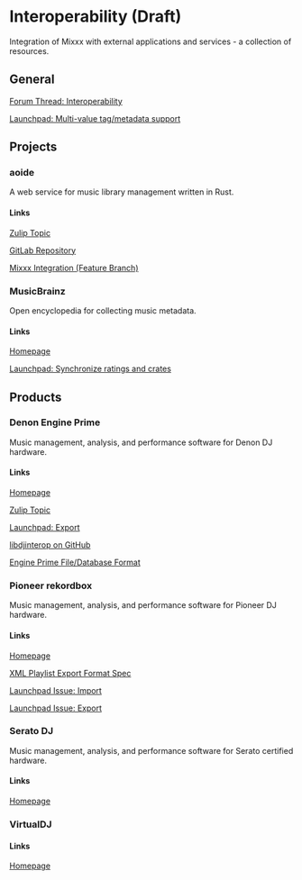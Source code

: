 # Interoperability (Draft)

Integration of Mixxx with external applications and services - a
collection of resources.

## General

[Forum Thread:
Interoperability](https://www.mixxx.org/forums/viewtopic.php?f=1&t=8838)

[Launchpad: Multi-value tag/metadata
support](https://bugs.launchpad.net/mixxx/+bug/1743699)

## Projects

### aoide

A web service for music library management written in Rust.

#### Links

[Zulip
Topic](https://mixxx.zulipchat.com/#narrow/stream/109171-development/topic/aoide.20Music.20Library)

[GitLab Repository](https://gitlab.com/uklotzde/aoide-rs)

[Mixxx Integration (Feature
Branch)](https://github.com/uklotzde/mixxx/tree/dev_aoide)

### MusicBrainz

Open encyclopedia for collecting music metadata.

#### Links

[Homepage](https://musicbrainz.org)

[Launchpad: Synchronize ratings and
crates](https://bugs.launchpad.net/mixxx/+bug/1741147)

## Products

### Denon Engine Prime

Music management, analysis, and performance software for Denon DJ
hardware.

#### Links

[Homepage](https://www.denondj.com/engine-prime)

[Zulip
Topic](https://mixxx.zulipchat.com/#narrow/stream/109171-development/topic/Export.20to.20Engine.20Prime)

[Launchpad: Export](https://bugs.launchpad.net/mixxx/+bug/1826162)

[libdjinterop on GitHub](https://github.com/xsco/libdjinterop)

[Engine Prime File/Database Format](engine_library_format)

### Pioneer rekordbox

Music management, analysis, and performance software for Pioneer DJ
hardware.

#### Links

[Homepage](https://rekordbox.com)

[XML Playlist Export Format
Spec](http://www.prodjnet.com/rekordbox/support/pdf/xml_format_list.pdf)

[Launchpad Issue: Import](https://bugs.launchpad.net/mixxx/+bug/1476290)

[Launchpad Issue: Export](https://bugs.launchpad.net/mixxx/+bug/1796177)

### Serato DJ

Music management, analysis, and performance software for Serato
certified hardware.

#### Links

[Homepage](https://serato.com/dj)

### VirtualDJ

#### Links

[Homepage](https://www.virtualdj.com/)
